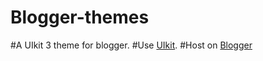 # Blogger-themes
#A UIkit 3 theme for blogger.
#Use <a href='https://getuikit.com/'>UIkit</a>.
#Host on <a href='https://blogger.com/'>Blogger</a>
